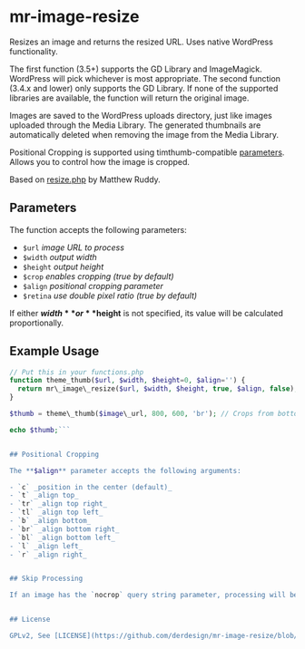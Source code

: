 
# mr-image-resize

Resizes an image and returns the resized URL. Uses native WordPress functionality.

The first function (3.5+) supports the GD Library and ImageMagick. WordPress will pick whichever is most appropriate.
The second function (3.4.x and lower) only supports the GD Library. If none of the supported libraries are available, 
the function will return the original image.

Images are saved to the WordPress uploads directory, just like images uploaded through the Media Library. The generated 
thumbnails are automatically deleted when removing the image from the Media Library.

Positional Cropping is supported using timthumb-compatible [parameters](http://www.binarymoon.co.uk/2010/08/timthumb-part-4-moving-crop-location/).
Allows you to control how the image is cropped. 

Based on [resize.php](https://github.com/MatthewRuddy/Wordpress-Timthumb-alternative) by Matthew Ruddy.


## Parameters

The function accepts the following parameters:

- `$url` _image URL to process_
- `$width` _output width_
- `$height` _output height_
- `$crop`  _enables cropping (true by default)_
- `$align` _positional cropping parameter_
- `$retina` _use double pixel ratio (true by default)_

If either **$width** or **$height** is not specified, its value will be calculated proportionally.


## Example Usage

```php
// Put this in your functions.php
function theme_thumb($url, $width, $height=0, $align='') {
  return mr\_image\_resize($url, $width, $height, true, $align, false);
}

$thumb = theme\_thumb($image\_url, 800, 600, 'br'); // Crops from bottom right

echo $thumb;```


## Positional Cropping

The **$align** parameter accepts the following arguments:

- `c` _position in the center (default)_
- `t` _align top_
- `tr` _align top right_
- `tl` _align top left_
- `b` _align bottom_
- `br` _align bottom right_
- `bl` _align bottom left_
- `l` _align left_
- `r` _align right_


## Skip Processing

If an image has the `nocrop` query string parameter, processing will be ignored, returning the original URL.


## License

GPLv2, See [LICENSE](https://github.com/derdesign/mr-image-resize/blob/master/LICENSE) for details.